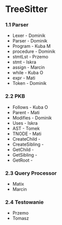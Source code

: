 # TreeSitter
### 1.1 Parser
- Lexer      - Dominik
- Parser     - Dominik
- Program    - Kuba M
- procedure  - Dominik
- stmtLst    - Przemo
- stmt       - Iskra
- assign     - Marcin
- while      - Kuba O
- expr 	     - Mati
- Token      - Dominik

### 2.2 PKB
- Follows        - Kuba O
- Parent         - Mati
- Modifies       - Dominik
- Uses 	         - Iskra
- AST            - Tomek
- TNODE 	     - Mati
- CreateChild    -
- CreateSibling  -
- GetChild       -
- GetSibling     -
- GetRoot        -

### 2.3 Query Processor
- Matix
- Marcin

### 2.4 Testowanie
- Przemo
- Tomasz
